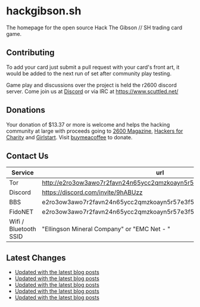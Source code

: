 # hackgibson.sh
The homepage for the open source Hack The Gibson // SH trading card game.


## Contributing

To add your card just submit a pull request with your card's front art, it would be added to the next run of set after community play testing.

Game play and discussions over the project is held the r2600 discord server. Come join us at [Discord](https://discord.com/invite/9hABUzz) or via IRC at https://www.scuttled.net/


## Donations

Your donation of $13.37 or more is welcome and helps the hacking community at large with proceeds going to [2600 Magazine](https://2600.com/), [Hackers for Charity](https://hackersforcharity.org) and [Girlstart](https://girlstart.org).  Visit [buymeacoffee](https://www.buymeacoffee.com/hackgibson.sh) to donate.


## Contact Us

Service | url
-|-
Tor | http://e2ro3ow3awo7r2favn24n65ycc2qmzkoayn5r57e3f56nvjwdcgg32ad.onion
Discord | https://discord.com/invite/9hABUzz
BBS | e2ro3ow3awo7r2favn24n65ycc2qmzkoayn5r57e3f56nvjwdcgg32ad.onion:23
FidoNET | e2ro3ow3awo7r2favn24n65ycc2qmzkoayn5r57e3f56nvjwdcgg32ad.onion:24554
Wifi / Bluetooth SSID | "Ellingson Mineral Company" or "EMC Net - <fidonet address>"

## Latest Changes
<!-- BLOG-POST-LIST:START -->
- [Updated with the latest blog posts](https://github.com/DFW2600/hackgibson.sh/commit/512ea543ea9a0ad6462aab3c7b863c0c704dce8d)
- [Updated with the latest blog posts](https://github.com/DFW2600/hackgibson.sh/commit/6eba58c7b7202dc7e1ecfa70b4bc2554ebf8a140)
- [Updated with the latest blog posts](https://github.com/DFW2600/hackgibson.sh/commit/9b88d0ebd6dae9a4d17fab7b4bf82187d042c757)
- [Updated with the latest blog posts](https://github.com/DFW2600/hackgibson.sh/commit/1cf7af5a7d415df2d46ffd61a48d5b5a83ac72cd)
- [Updated with the latest blog posts](https://github.com/DFW2600/hackgibson.sh/commit/1fab438cc3c6d13cbeac043055828f9d7ef5e5f4)
<!-- BLOG-POST-LIST:END -->
